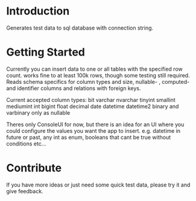 # Introduction 
Generates test data to sql database with connection string. 

# Getting Started
Currently you can insert data to one or all tables with the specified row count. works fine to at least 100k rows,
though some testing still required.
Reads schema specifics for column types and size, nullable- , computed- and identifier columns and relations with foreign keys.

Current accepted column types:
    bit
    varchar
    nvarchar
    tinyint
    smallint
    mediumint
    int
    bigint
    float
    decimal
    date
    datetime
    datetime2
    binary and varbinary only as nullable

Theres only ConsoleUI for now, but there is an idea for an UI where you could configure the values you want the app to insert.
e.g. datetime in future or past, any int as enum, booleans that cant be true without conditions etc...

# Contribute
If you have more ideas or just need some quick test data, please try it and give feedback.